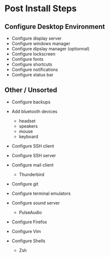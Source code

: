 # Post Install Steps


## Configure Desktop Environment
- Configure display server
- Configure windows manager
- Configure dipslay manager (optionnal)
- Configure lockscreen
- Configure fonts
- Configure shortcuts
- Configure notifications
- Configure status bar




## Other / Unsorted
- Configure backups

- Add bluetooth devices
  - headset
  - speakers
  - mouse
  - keyboard
  
- Configure SSH client
- Configure SSH server
- Configure mail client
  - Thunderbird

- Configure git

- Configure terminal emulators
- Configure sound server
  - PulseAudio
  
- Configure Firefox
- Configure Vim
- Configure Shells
  - Zsh
